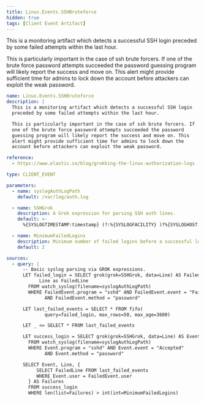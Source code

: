 ```yaml
---
title: Linux.Events.SSHBruteforce
hidden: true
tags: [Client Event Artifact]
---
```


This is a monitoring artifact which detects a successful SSH login
preceded by some failed attempts within the last hour.

This is particularly important in the case of ssh brute forcers. If
one of the brute force password attempts succeeded the password
guessing program will likely report the success and move on. This
alert might provide sufficient time for admins to lock down the
account before attackers can exploit the weak password.


```yaml
name: Linux.Events.SSHBruteforce
description: |
  This is a monitoring artifact which detects a successful SSH login
  preceded by some failed attempts within the last hour.

  This is particularly important in the case of ssh brute forcers. If
  one of the brute force password attempts succeeded the password
  guessing program will likely report the success and move on. This
  alert might provide sufficient time for admins to lock down the
  account before attackers can exploit the weak password.

reference:
  - https://www.elastic.co/blog/grokking-the-linux-authorization-logs

type: CLIENT_EVENT

parameters:
  - name: syslogAuthLogPath
    default: /var/log/auth.log

  - name: SSHGrok
    description: A Grok expression for parsing SSH auth lines.
    default: >-
      %{SYSLOGTIMESTAMP:timestamp} (?:%{SYSLOGFACILITY} )?%{SYSLOGHOST:logsource} %{SYSLOGPROG}: %{DATA:event} %{DATA:method} for (invalid user )?%{DATA:user} from %{IPORHOST:ip} port %{NUMBER:port} ssh2(: %{GREEDYDATA:system.auth.ssh.signature})?

  - name: MinimumFailedLogins
    description: Minimum number of failed logins before a successful login.
    default: 2

sources:
  - query: |
      -- Basic syslog parsing via GROK expressions.
      LET failed_login = SELECT grok(grok=SSHGrok, data=Line) AS FailedEvent,
            Line as FailedLine
        FROM watch_syslog(filename=syslogAuthLogPath)
        WHERE FailedEvent.program = "sshd" AND FailedEvent.event = "Failed"
              AND FailedEvent.method = "password"

      LET last_failed_events = SELECT * FROM fifo(
              query=failed_login, max_rows=50, max_age=3600)

      LET _ <= SELECT * FROM last_failed_events

      LET success_login = SELECT grok(grok=SSHGrok, data=Line) AS Event, Line
        FROM watch_syslog(filename=syslogAuthLogPath)
        WHERE Event.program = "sshd" AND Event.event = "Accepted"
              AND Event.method = "password"

      SELECT Event, Line, {
           SELECT FailedLine FROM last_failed_events
           WHERE Event.user = FailedEvent.user
        } AS Failures
        FROM success_login
        WHERE len(list=Failures) > int(int=MinimumFailedLogins)

```
